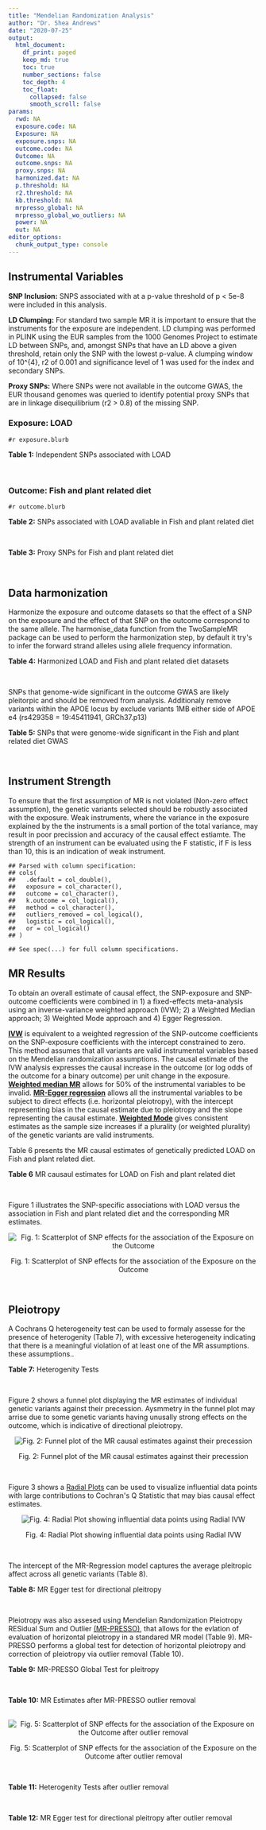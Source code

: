 ```yaml
---
title: "Mendelian Randomization Analysis"
author: "Dr. Shea Andrews"
date: "2020-07-25"
output:
  html_document:
    df_print: paged
    keep_md: true
    toc: true
    number_sections: false
    toc_depth: 4
    toc_float:
      collapsed: false
      smooth_scroll: false
params:
  rwd: NA
  exposure.code: NA
  Exposure: NA
  exposure.snps: NA
  outcome.code: NA
  Outcome: NA
  outcome.snps: NA
  proxy.snps: NA
  harmonized.dat: NA
  p.threshold: NA
  r2.threshold: NA
  kb.threshold: NA
  mrpresso_global: NA
  mrpresso_global_wo_outliers: NA
  power: NA
  out: NA
editor_options:
  chunk_output_type: console
---
```







## Instrumental Variables
**SNP Inclusion:** SNPS associated with at a p-value threshold of p < 5e-8 were included in this analysis.
<br>

**LD Clumping:** For standard two sample MR it is important to ensure that the instruments for the exposure are independent. LD clumping was performed in PLINK using the EUR samples from the 1000 Genomes Project to estimate LD between SNPs, and, amongst SNPs that have an LD above a given threshold, retain only the SNP with the lowest p-value. A clumping window of 10^{4}, r2 of 0.001 and significance level of 1 was used for the index and secondary SNPs.
<br>

**Proxy SNPs:** Where SNPs were not available in the outcome GWAS, the EUR thousand genomes was queried to identify potential proxy SNPs that are in linkage disequilibrium (r2 > 0.8) of the missing SNP.
<br>

### Exposure: LOAD
`#r exposure.blurb`
<br>

**Table 1:** Independent SNPs associated with LOAD
<div data-pagedtable="false">
  <script data-pagedtable-source type="application/json">
{"columns":[{"label":["SNP"],"name":[1],"type":["chr"],"align":["left"]},{"label":["CHROM"],"name":[2],"type":["dbl"],"align":["right"]},{"label":["POS"],"name":[3],"type":["dbl"],"align":["right"]},{"label":["REF"],"name":[4],"type":["chr"],"align":["left"]},{"label":["ALT"],"name":[5],"type":["chr"],"align":["left"]},{"label":["AF"],"name":[6],"type":["dbl"],"align":["right"]},{"label":["BETA"],"name":[7],"type":["dbl"],"align":["right"]},{"label":["SE"],"name":[8],"type":["dbl"],"align":["right"]},{"label":["Z"],"name":[9],"type":["dbl"],"align":["right"]},{"label":["P"],"name":[10],"type":["dbl"],"align":["right"]},{"label":["N"],"name":[11],"type":["dbl"],"align":["right"]},{"label":["TRAIT"],"name":[12],"type":["chr"],"align":["left"]}],"data":[{"1":"rs679515","2":"1","3":"207750568","4":"T","5":"C","6":"0.8126","7":"-0.1508","8":"0.0183","9":"-8.240440","10":"1.555000e-16","11":"63926","12":"LOAD"},{"1":"rs6733839","2":"2","3":"127892810","4":"C","5":"T","6":"0.4067","7":"0.1693","8":"0.0154","9":"10.993506","10":"4.022000e-28","11":"63926","12":"LOAD"},{"1":"rs34665982","2":"6","3":"32560306","4":"T","5":"C","6":"0.5213","7":"-0.0967","8":"0.0166","9":"-5.825300","10":"5.798000e-09","11":"63926","12":"LOAD"},{"1":"rs114812713","2":"6","3":"41034000","4":"G","5":"C","6":"0.0301","7":"0.2980","8":"0.0431","9":"6.914153","10":"4.467000e-12","11":"63926","12":"LOAD"},{"1":"rs1385742","2":"6","3":"47595155","4":"A","5":"T","6":"0.6344","7":"-0.0876","8":"0.0157","9":"-5.579620","10":"2.232000e-08","11":"63926","12":"LOAD"},{"1":"rs11767557","2":"7","3":"143109139","4":"T","5":"C","6":"0.1968","7":"-0.1028","8":"0.0182","9":"-5.648350","10":"1.561000e-08","11":"63926","12":"LOAD"},{"1":"rs73223431","2":"8","3":"27219987","4":"C","5":"T","6":"0.3669","7":"0.0936","8":"0.0153","9":"6.117647","10":"8.342000e-10","11":"63926","12":"LOAD"},{"1":"rs867230","2":"8","3":"27468503","4":"C","5":"A","6":"0.6029","7":"0.1333","8":"0.0158","9":"8.436709","10":"3.492000e-17","11":"63926","12":"LOAD"},{"1":"rs12416487","2":"10","3":"11721057","4":"A","5":"T","6":"0.6519","7":"0.0850","8":"0.0154","9":"5.519480","10":"3.417000e-08","11":"63926","12":"LOAD"},{"1":"rs3740688","2":"11","3":"47380340","4":"G","5":"T","6":"0.5524","7":"0.0935","8":"0.0144","9":"6.493056","10":"9.702000e-11","11":"63926","12":"LOAD"},{"1":"rs1582763","2":"11","3":"60021948","4":"G","5":"A","6":"0.3729","7":"-0.1232","8":"0.0149","9":"-8.268456","10":"1.186000e-16","11":"63926","12":"LOAD"},{"1":"rs3851179","2":"11","3":"85868640","4":"T","5":"C","6":"0.6410","7":"0.1198","8":"0.0148","9":"8.094590","10":"5.809000e-16","11":"63926","12":"LOAD"},{"1":"rs11218343","2":"11","3":"121435587","4":"T","5":"C","6":"0.0401","7":"-0.2053","8":"0.0369","9":"-5.563690","10":"2.633000e-08","11":"63926","12":"LOAD"},{"1":"rs12590654","2":"14","3":"92938855","4":"G","5":"A","6":"0.3353","7":"-0.0906","8":"0.0157","9":"-5.770701","10":"8.729000e-09","11":"63926","12":"LOAD"},{"1":"rs12151021","2":"19","3":"1050874","4":"A","5":"G","6":"0.6753","7":"-0.1071","8":"0.0169","9":"-6.337280","10":"2.562000e-10","11":"63926","12":"LOAD"},{"1":"rs111358663","2":"19","3":"45196958","4":"T","5":"A","6":"0.0111","7":"-0.5369","8":"0.0795","9":"-6.753459","10":"1.436000e-11","11":"63926","12":"LOAD"},{"1":"rs4803765","2":"19","3":"45358448","4":"C","5":"T","6":"0.0243","7":"0.7165","8":"0.0610","9":"11.745902","10":"7.131000e-32","11":"63926","12":"LOAD"},{"1":"rs12972156","2":"19","3":"45387459","4":"C","5":"G","6":"0.2027","7":"0.9653","8":"0.0189","9":"51.074100","10":"2.225074e-308","11":"63926","12":"LOAD"},{"1":"rs117310449","2":"19","3":"45393516","4":"C","5":"T","6":"0.0130","7":"0.9879","8":"0.0691","9":"14.296671","10":"2.275000e-46","11":"63926","12":"LOAD"},{"1":"rs73033507","2":"19","3":"45431403","4":"C","5":"T","6":"0.0239","7":"-0.3620","8":"0.0657","9":"-5.509893","10":"3.646000e-08","11":"63926","12":"LOAD"},{"1":"rs114533385","2":"19","3":"45436753","4":"C","5":"T","6":"0.0210","7":"0.8281","8":"0.0661","9":"12.527988","10":"5.434000e-36","11":"63926","12":"LOAD"},{"1":"rs139995984","2":"19","3":"45574482","4":"G","5":"C","6":"0.0155","7":"-0.5343","8":"0.0879","9":"-6.078498","10":"1.192000e-09","11":"63926","12":"LOAD"}],"options":{"columns":{"min":{},"max":[10]},"rows":{"min":[10],"max":[10]},"pages":{}}}
  </script>
</div>
<br>

### Outcome: Fish and plant related diet
`#r outcome.blurb`
<br>

**Table 2:** SNPs associated with LOAD avaliable in Fish and plant related diet
<div data-pagedtable="false">
  <script data-pagedtable-source type="application/json">
{"columns":[{"label":["SNP"],"name":[1],"type":["chr"],"align":["left"]},{"label":["CHROM"],"name":[2],"type":["dbl"],"align":["right"]},{"label":["POS"],"name":[3],"type":["dbl"],"align":["right"]},{"label":["REF"],"name":[4],"type":["chr"],"align":["left"]},{"label":["ALT"],"name":[5],"type":["chr"],"align":["left"]},{"label":["AF"],"name":[6],"type":["dbl"],"align":["right"]},{"label":["BETA"],"name":[7],"type":["dbl"],"align":["right"]},{"label":["SE"],"name":[8],"type":["dbl"],"align":["right"]},{"label":["Z"],"name":[9],"type":["dbl"],"align":["right"]},{"label":["P"],"name":[10],"type":["dbl"],"align":["right"]},{"label":["N"],"name":[11],"type":["dbl"],"align":["right"]},{"label":["TRAIT"],"name":[12],"type":["chr"],"align":["left"]}],"data":[{"1":"rs679515","2":"1","3":"207750568","4":"T","5":"C","6":"0.823599","7":"1.84264e-04","8":"0.00317318","9":"0.0580692","10":"9.5e-01","11":"335576","12":"fish_plant_diet"},{"1":"rs34665982","2":"6","3":"32560306","4":"T","5":"C","6":"0.561715","7":"-1.22309e-02","8":"0.00244366","9":"-5.0051600","10":"5.6e-07","11":"335576","12":"fish_plant_diet"},{"1":"rs114812713","2":"6","3":"41034000","4":"G","5":"C","6":"0.024785","7":"5.95960e-03","8":"0.00780925","9":"0.7631460","10":"4.5e-01","11":"335576","12":"fish_plant_diet"},{"1":"rs1385742","2":"6","3":"47595155","4":"A","5":"T","6":"0.650201","7":"9.67418e-04","8":"0.00258514","9":"0.3742230","10":"7.1e-01","11":"335576","12":"fish_plant_diet"},{"1":"rs11767557","2":"7","3":"143109139","4":"T","5":"C","6":"0.213996","7":"1.68703e-04","8":"0.00294651","9":"0.0572552","10":"9.5e-01","11":"335576","12":"fish_plant_diet"},{"1":"rs73223431","2":"8","3":"27219987","4":"C","5":"T","6":"0.365841","7":"-1.86034e-04","8":"0.00252181","9":"-0.0737700","10":"9.4e-01","11":"335576","12":"fish_plant_diet"},{"1":"rs867230","2":"8","3":"27468503","4":"C","5":"A","6":"0.588267","7":"-2.15158e-03","8":"0.00250497","9":"-0.8589240","10":"3.9e-01","11":"335576","12":"fish_plant_diet"},{"1":"rs12416487","2":"10","3":"11721057","4":"A","5":"T","6":"0.656930","7":"9.56527e-04","8":"0.00255336","9":"0.3746150","10":"7.1e-01","11":"335576","12":"fish_plant_diet"},{"1":"rs3740688","2":"11","3":"47380340","4":"G","5":"T","6":"0.545598","7":"-2.89867e-03","8":"0.00243480","9":"-1.1905200","10":"2.3e-01","11":"335576","12":"fish_plant_diet"},{"1":"rs1582763","2":"11","3":"60021948","4":"G","5":"A","6":"0.379894","7":"-9.12034e-05","8":"0.00249754","9":"-0.0365173","10":"9.7e-01","11":"335576","12":"fish_plant_diet"},{"1":"rs3851179","2":"11","3":"85868640","4":"T","5":"C","6":"0.627981","7":"-5.42947e-03","8":"0.00249884","9":"-2.1728000","10":"3.0e-02","11":"335576","12":"fish_plant_diet"},{"1":"rs11218343","2":"11","3":"121435587","4":"T","5":"C","6":"0.037072","7":"7.13061e-04","8":"0.00640304","9":"0.1113630","10":"9.1e-01","11":"335576","12":"fish_plant_diet"},{"1":"rs12590654","2":"14","3":"92938855","4":"G","5":"A","6":"0.338439","7":"3.07243e-04","8":"0.00258950","9":"0.1186500","10":"9.1e-01","11":"335576","12":"fish_plant_diet"},{"1":"rs12151021","2":"19","3":"1050874","4":"A","5":"G","6":"0.676046","7":"6.14786e-03","8":"0.00260795","9":"2.3573500","10":"1.8e-02","11":"335576","12":"fish_plant_diet"},{"1":"rs111358663","2":"19","3":"45196958","4":"T","5":"A","6":"0.014778","7":"-2.45078e-02","8":"0.01003960","9":"-2.4411100","10":"1.5e-02","11":"335576","12":"fish_plant_diet"},{"1":"rs4803765","2":"19","3":"45358448","4":"C","5":"T","6":"0.006627","7":"1.34498e-02","8":"0.01500360","9":"0.8964380","10":"3.7e-01","11":"335576","12":"fish_plant_diet"},{"1":"rs12972156","2":"19","3":"45387459","4":"C","5":"G","6":"0.146627","7":"1.70936e-02","8":"0.00344528","9":"4.9614500","10":"7.0e-07","11":"335576","12":"fish_plant_diet"},{"1":"rs117310449","2":"19","3":"45393516","4":"C","5":"T","6":"0.011691","7":"3.51838e-02","8":"0.01125790","9":"3.1252500","10":"1.8e-03","11":"335576","12":"fish_plant_diet"},{"1":"rs114533385","2":"19","3":"45436753","4":"C","5":"T","6":"0.009880","7":"2.08955e-02","8":"0.01225330","9":"1.7053000","10":"8.8e-02","11":"335576","12":"fish_plant_diet"},{"1":"rs139995984","2":"19","3":"45574482","4":"G","5":"C","6":"0.007776","7":"5.71083e-03","8":"0.01394190","9":"0.4096160","10":"6.8e-01","11":"335576","12":"fish_plant_diet"},{"1":"rs6733839","2":"NA","3":"NA","4":"NA","5":"NA","6":"NA","7":"NA","8":"NA","9":"NA","10":"NA","11":"NA","12":"NA"},{"1":"rs73033507","2":"NA","3":"NA","4":"NA","5":"NA","6":"NA","7":"NA","8":"NA","9":"NA","10":"NA","11":"NA","12":"NA"}],"options":{"columns":{"min":{},"max":[10]},"rows":{"min":[10],"max":[10]},"pages":{}}}
  </script>
</div>
<br>

**Table 3:** Proxy SNPs for Fish and plant related diet
<div data-pagedtable="false">
  <script data-pagedtable-source type="application/json">
{"columns":[{"label":["target_snp"],"name":[1],"type":["chr"],"align":["left"]},{"label":["proxy_snp"],"name":[2],"type":["chr"],"align":["left"]},{"label":["ld.r2"],"name":[3],"type":["dbl"],"align":["right"]},{"label":["Dprime"],"name":[4],"type":["dbl"],"align":["right"]},{"label":["PHASE"],"name":[5],"type":["chr"],"align":["left"]},{"label":["X12"],"name":[6],"type":["lgl"],"align":["right"]},{"label":["CHROM"],"name":[7],"type":["dbl"],"align":["right"]},{"label":["POS"],"name":[8],"type":["dbl"],"align":["right"]},{"label":["REF.proxy"],"name":[9],"type":["chr"],"align":["left"]},{"label":["ALT.proxy"],"name":[10],"type":["chr"],"align":["left"]},{"label":["AF"],"name":[11],"type":["dbl"],"align":["right"]},{"label":["BETA"],"name":[12],"type":["dbl"],"align":["right"]},{"label":["SE"],"name":[13],"type":["dbl"],"align":["right"]},{"label":["Z"],"name":[14],"type":["dbl"],"align":["right"]},{"label":["P"],"name":[15],"type":["dbl"],"align":["right"]},{"label":["N"],"name":[16],"type":["dbl"],"align":["right"]},{"label":["TRAIT"],"name":[17],"type":["chr"],"align":["left"]},{"label":["ref"],"name":[18],"type":["lgl"],"align":["right"]},{"label":["ref.proxy"],"name":[19],"type":["chr"],"align":["left"]},{"label":["alt"],"name":[20],"type":["chr"],"align":["left"]},{"label":["alt.proxy"],"name":[21],"type":["chr"],"align":["left"]},{"label":["ALT"],"name":[22],"type":["lgl"],"align":["right"]},{"label":["REF"],"name":[23],"type":["chr"],"align":["left"]},{"label":["proxy.outcome"],"name":[24],"type":["lgl"],"align":["right"]}],"data":[{"1":"rs6733839","2":"rs4663105","3":"0.896576","4":"0.995501","5":"TC/CA","6":"NA","7":"2","8":"127891427","9":"A","10":"C","11":"0.415808","12":"0.00307129","13":"0.00249093","14":"1.23299","15":"0.22","16":"335576","17":"fish_plant_diet","18":"TRUE","19":"C","20":"C","21":"A","22":"TRUE","23":"C","24":"TRUE"},{"1":"rs73033507","2":"NA","3":"NA","4":"NA","5":"NA","6":"NA","7":"NA","8":"NA","9":"NA","10":"NA","11":"NA","12":"NA","13":"NA","14":"NA","15":"NA","16":"NA","17":"NA","18":"NA","19":"NA","20":"NA","21":"NA","22":"NA","23":"NA","24":"NA"}],"options":{"columns":{"min":{},"max":[10]},"rows":{"min":[10],"max":[10]},"pages":{}}}
  </script>
</div>
<br>

## Data harmonization
Harmonize the exposure and outcome datasets so that the effect of a SNP on the exposure and the effect of that SNP on the outcome correspond to the same allele. The harmonise_data function from the TwoSampleMR package can be used to perform the harmonization step, by default it try's to infer the forward strand alleles using allele frequency information.
<br>

**Table 4:** Harmonized LOAD and Fish and plant related diet datasets
<div data-pagedtable="false">
  <script data-pagedtable-source type="application/json">
{"columns":[{"label":["SNP"],"name":[1],"type":["chr"],"align":["left"]},{"label":["effect_allele.exposure"],"name":[2],"type":["chr"],"align":["left"]},{"label":["other_allele.exposure"],"name":[3],"type":["chr"],"align":["left"]},{"label":["effect_allele.outcome"],"name":[4],"type":["chr"],"align":["left"]},{"label":["other_allele.outcome"],"name":[5],"type":["chr"],"align":["left"]},{"label":["beta.exposure"],"name":[6],"type":["dbl"],"align":["right"]},{"label":["beta.outcome"],"name":[7],"type":["dbl"],"align":["right"]},{"label":["eaf.exposure"],"name":[8],"type":["dbl"],"align":["right"]},{"label":["eaf.outcome"],"name":[9],"type":["dbl"],"align":["right"]},{"label":["remove"],"name":[10],"type":["lgl"],"align":["right"]},{"label":["palindromic"],"name":[11],"type":["lgl"],"align":["right"]},{"label":["ambiguous"],"name":[12],"type":["lgl"],"align":["right"]},{"label":["id.outcome"],"name":[13],"type":["chr"],"align":["left"]},{"label":["chr.outcome"],"name":[14],"type":["dbl"],"align":["right"]},{"label":["pos.outcome"],"name":[15],"type":["dbl"],"align":["right"]},{"label":["se.outcome"],"name":[16],"type":["dbl"],"align":["right"]},{"label":["z.outcome"],"name":[17],"type":["dbl"],"align":["right"]},{"label":["pval.outcome"],"name":[18],"type":["dbl"],"align":["right"]},{"label":["samplesize.outcome"],"name":[19],"type":["dbl"],"align":["right"]},{"label":["outcome"],"name":[20],"type":["chr"],"align":["left"]},{"label":["mr_keep.outcome"],"name":[21],"type":["lgl"],"align":["right"]},{"label":["pval_origin.outcome"],"name":[22],"type":["chr"],"align":["left"]},{"label":["chr.exposure"],"name":[23],"type":["dbl"],"align":["right"]},{"label":["pos.exposure"],"name":[24],"type":["dbl"],"align":["right"]},{"label":["se.exposure"],"name":[25],"type":["dbl"],"align":["right"]},{"label":["z.exposure"],"name":[26],"type":["dbl"],"align":["right"]},{"label":["pval.exposure"],"name":[27],"type":["dbl"],"align":["right"]},{"label":["samplesize.exposure"],"name":[28],"type":["dbl"],"align":["right"]},{"label":["exposure"],"name":[29],"type":["chr"],"align":["left"]},{"label":["mr_keep.exposure"],"name":[30],"type":["lgl"],"align":["right"]},{"label":["pval_origin.exposure"],"name":[31],"type":["chr"],"align":["left"]},{"label":["id.exposure"],"name":[32],"type":["chr"],"align":["left"]},{"label":["action"],"name":[33],"type":["dbl"],"align":["right"]},{"label":["mr_keep"],"name":[34],"type":["lgl"],"align":["right"]},{"label":["pt"],"name":[35],"type":["dbl"],"align":["right"]},{"label":["pleitropy_keep"],"name":[36],"type":["lgl"],"align":["right"]},{"label":["mrpresso_RSSobs"],"name":[37],"type":["dbl"],"align":["right"]},{"label":["mrpresso_pval"],"name":[38],"type":["chr"],"align":["left"]},{"label":["mrpresso_keep"],"name":[39],"type":["lgl"],"align":["right"]}],"data":[{"1":"rs111358663","2":"A","3":"T","4":"A","5":"T","6":"-0.5369","7":"-2.45078e-02","8":"0.0111","9":"0.014778","10":"FALSE","11":"TRUE","12":"FALSE","13":"p108sD","14":"19","15":"45196958","16":"0.01003960","17":"-2.4411100","18":"1.5e-02","19":"335576","20":"Niarchou2020fish","21":"TRUE","22":"reported","23":"19","24":"45196958","25":"0.0795","26":"-6.753459","27":"1.436e-11","28":"63926","29":"Kunkle2019load","30":"TRUE","31":"reported","32":"k2ts8O","33":"2","34":"TRUE","35":"5e-08","36":"FALSE","37":"NA","38":"NA","39":"NA"},{"1":"rs11218343","2":"C","3":"T","4":"C","5":"T","6":"-0.2053","7":"7.13061e-04","8":"0.0401","9":"0.037072","10":"FALSE","11":"FALSE","12":"FALSE","13":"p108sD","14":"11","15":"121435587","16":"0.00640304","17":"0.1113630","18":"9.1e-01","19":"335576","20":"Niarchou2020fish","21":"TRUE","22":"reported","23":"11","24":"121435587","25":"0.0369","26":"-5.563690","27":"2.633e-08","28":"63926","29":"Kunkle2019load","30":"TRUE","31":"reported","32":"k2ts8O","33":"2","34":"TRUE","35":"5e-08","36":"TRUE","37":"6.062839e-07","38":"1","39":"TRUE"},{"1":"rs114533385","2":"T","3":"C","4":"T","5":"C","6":"0.8281","7":"2.08955e-02","8":"0.0210","9":"0.009880","10":"FALSE","11":"FALSE","12":"FALSE","13":"p108sD","14":"19","15":"45436753","16":"0.01225330","17":"1.7053000","18":"8.8e-02","19":"335576","20":"Niarchou2020fish","21":"TRUE","22":"reported","23":"19","24":"45436753","25":"0.0661","26":"12.527988","27":"5.434e-36","28":"63926","29":"Kunkle2019load","30":"TRUE","31":"reported","32":"k2ts8O","33":"2","34":"TRUE","35":"5e-08","36":"FALSE","37":"NA","38":"NA","39":"NA"},{"1":"rs114812713","2":"C","3":"G","4":"C","5":"G","6":"0.2980","7":"5.95960e-03","8":"0.0301","9":"0.024785","10":"FALSE","11":"TRUE","12":"FALSE","13":"p108sD","14":"6","15":"41034000","16":"0.00780925","17":"0.7631460","18":"4.5e-01","19":"335576","20":"Niarchou2020fish","21":"TRUE","22":"reported","23":"6","24":"41034000","25":"0.0431","26":"6.914153","27":"4.467e-12","28":"63926","29":"Kunkle2019load","30":"TRUE","31":"reported","32":"k2ts8O","33":"2","34":"TRUE","35":"5e-08","36":"TRUE","37":"3.885875e-05","38":"1","39":"TRUE"},{"1":"rs117310449","2":"T","3":"C","4":"T","5":"C","6":"0.9879","7":"3.51838e-02","8":"0.0130","9":"0.011691","10":"FALSE","11":"FALSE","12":"FALSE","13":"p108sD","14":"19","15":"45393516","16":"0.01125790","17":"3.1252500","18":"1.8e-03","19":"335576","20":"Niarchou2020fish","21":"TRUE","22":"reported","23":"19","24":"45393516","25":"0.0691","26":"14.296671","27":"2.275e-46","28":"63926","29":"Kunkle2019load","30":"TRUE","31":"reported","32":"k2ts8O","33":"2","34":"TRUE","35":"5e-08","36":"FALSE","37":"NA","38":"NA","39":"NA"},{"1":"rs11767557","2":"C","3":"T","4":"C","5":"T","6":"-0.1028","7":"1.68703e-04","8":"0.1968","9":"0.213996","10":"FALSE","11":"FALSE","12":"FALSE","13":"p108sD","14":"7","15":"143109139","16":"0.00294651","17":"0.0572552","18":"9.5e-01","19":"335576","20":"Niarchou2020fish","21":"TRUE","22":"reported","23":"7","24":"143109139","25":"0.0182","26":"-5.648350","27":"1.561e-08","28":"63926","29":"Kunkle2019load","30":"TRUE","31":"reported","32":"k2ts8O","33":"2","34":"TRUE","35":"5e-08","36":"TRUE","37":"3.828917e-08","38":"1","39":"TRUE"},{"1":"rs12151021","2":"G","3":"A","4":"G","5":"A","6":"-0.1071","7":"6.14786e-03","8":"0.6753","9":"0.676046","10":"FALSE","11":"FALSE","12":"FALSE","13":"p108sD","14":"19","15":"1050874","16":"0.00260795","17":"2.3573500","18":"1.8e-02","19":"335576","20":"Niarchou2020fish","21":"TRUE","22":"reported","23":"19","24":"1050874","25":"0.0169","26":"-6.337280","27":"2.562e-10","28":"63926","29":"Kunkle2019load","30":"TRUE","31":"reported","32":"k2ts8O","33":"2","34":"TRUE","35":"5e-08","36":"TRUE","37":"4.311751e-05","38":"0.1995","39":"TRUE"},{"1":"rs12416487","2":"T","3":"A","4":"T","5":"A","6":"0.0850","7":"9.56527e-04","8":"0.6519","9":"0.656930","10":"FALSE","11":"TRUE","12":"FALSE","13":"p108sD","14":"10","15":"11721057","16":"0.00255336","17":"0.3746150","18":"7.1e-01","19":"335576","20":"Niarchou2020fish","21":"TRUE","22":"reported","23":"10","24":"11721057","25":"0.0154","26":"5.519480","27":"3.417e-08","28":"63926","29":"Kunkle2019load","30":"TRUE","31":"reported","32":"k2ts8O","33":"2","34":"TRUE","35":"5e-08","36":"TRUE","37":"9.614082e-07","38":"1","39":"TRUE"},{"1":"rs12590654","2":"A","3":"G","4":"A","5":"G","6":"-0.0906","7":"3.07243e-04","8":"0.3353","9":"0.338439","10":"FALSE","11":"FALSE","12":"FALSE","13":"p108sD","14":"14","15":"92938855","16":"0.00258950","17":"0.1186500","18":"9.1e-01","19":"335576","20":"Niarchou2020fish","21":"TRUE","22":"reported","23":"14","24":"92938855","25":"0.0157","26":"-5.770701","27":"8.729e-09","28":"63926","29":"Kunkle2019load","30":"TRUE","31":"reported","32":"k2ts8O","33":"2","34":"TRUE","35":"5e-08","36":"TRUE","37":"1.145033e-07","38":"1","39":"TRUE"},{"1":"rs12972156","2":"G","3":"C","4":"G","5":"C","6":"0.9653","7":"1.70936e-02","8":"0.2027","9":"0.146627","10":"FALSE","11":"TRUE","12":"FALSE","13":"p108sD","14":"19","15":"45387459","16":"0.00344528","17":"4.9614500","18":"7.0e-07","19":"335576","20":"Niarchou2020fish","21":"TRUE","22":"reported","23":"19","24":"45387459","25":"0.0189","26":"51.074100","27":"1.000e-200","28":"63926","29":"Kunkle2019load","30":"TRUE","31":"reported","32":"k2ts8O","33":"2","34":"TRUE","35":"5e-08","36":"FALSE","37":"NA","38":"NA","39":"NA"},{"1":"rs1385742","2":"T","3":"A","4":"T","5":"A","6":"-0.0876","7":"9.67418e-04","8":"0.6344","9":"0.650201","10":"FALSE","11":"TRUE","12":"FALSE","13":"p108sD","14":"6","15":"47595155","16":"0.00258514","17":"0.3742230","18":"7.1e-01","19":"335576","20":"Niarchou2020fish","21":"TRUE","22":"reported","23":"6","24":"47595155","25":"0.0157","26":"-5.579620","27":"2.232e-08","28":"63926","29":"Kunkle2019load","30":"TRUE","31":"reported","32":"k2ts8O","33":"2","34":"TRUE","35":"5e-08","36":"TRUE","37":"1.051758e-06","38":"1","39":"TRUE"},{"1":"rs139995984","2":"C","3":"G","4":"C","5":"G","6":"-0.5343","7":"5.71083e-03","8":"0.0155","9":"0.007776","10":"FALSE","11":"TRUE","12":"FALSE","13":"p108sD","14":"19","15":"45574482","16":"0.01394190","17":"0.4096160","18":"6.8e-01","19":"335576","20":"Niarchou2020fish","21":"TRUE","22":"reported","23":"19","24":"45574482","25":"0.0879","26":"-6.078498","27":"1.192e-09","28":"63926","29":"Kunkle2019load","30":"TRUE","31":"reported","32":"k2ts8O","33":"2","34":"TRUE","35":"5e-08","36":"FALSE","37":"NA","38":"NA","39":"NA"},{"1":"rs1582763","2":"A","3":"G","4":"A","5":"G","6":"-0.1232","7":"-9.12034e-05","8":"0.3729","9":"0.379894","10":"FALSE","11":"FALSE","12":"FALSE","13":"p108sD","14":"11","15":"60021948","16":"0.00249754","17":"-0.0365173","18":"9.7e-01","19":"335576","20":"Niarchou2020fish","21":"TRUE","22":"reported","23":"11","24":"60021948","25":"0.0149","26":"-8.268456","27":"1.186e-16","28":"63926","29":"Kunkle2019load","30":"TRUE","31":"reported","32":"k2ts8O","33":"2","34":"TRUE","35":"5e-08","36":"TRUE","37":"5.749621e-09","38":"1","39":"TRUE"},{"1":"rs34665982","2":"C","3":"T","4":"C","5":"T","6":"-0.0967","7":"-1.22309e-02","8":"0.5213","9":"0.561715","10":"FALSE","11":"FALSE","12":"FALSE","13":"p108sD","14":"6","15":"32560306","16":"0.00244366","17":"-5.0051600","18":"5.6e-07","19":"335576","20":"Niarchou2020fish","21":"TRUE","22":"reported","23":"6","24":"32560306","25":"0.0166","26":"-5.825300","27":"5.798e-09","28":"63926","29":"Kunkle2019load","30":"TRUE","31":"reported","32":"k2ts8O","33":"2","34":"TRUE","35":"5e-08","36":"TRUE","37":"1.675639e-04","38":"<0.0015","39":"FALSE"},{"1":"rs3740688","2":"T","3":"G","4":"T","5":"G","6":"0.0935","7":"-2.89867e-03","8":"0.5524","9":"0.545598","10":"FALSE","11":"FALSE","12":"FALSE","13":"p108sD","14":"11","15":"47380340","16":"0.00243480","17":"-1.1905200","18":"2.3e-01","19":"335576","20":"Niarchou2020fish","21":"TRUE","22":"reported","23":"11","24":"47380340","25":"0.0144","26":"6.493056","27":"9.702e-11","28":"63926","29":"Kunkle2019load","30":"TRUE","31":"reported","32":"k2ts8O","33":"2","34":"TRUE","35":"5e-08","36":"TRUE","37":"9.481164e-06","38":"1","39":"TRUE"},{"1":"rs3851179","2":"C","3":"T","4":"C","5":"T","6":"0.1198","7":"-5.42947e-03","8":"0.6410","9":"0.627981","10":"FALSE","11":"FALSE","12":"FALSE","13":"p108sD","14":"11","15":"85868640","16":"0.00249884","17":"-2.1728000","18":"3.0e-02","19":"335576","20":"Niarchou2020fish","21":"TRUE","22":"reported","23":"11","24":"85868640","25":"0.0148","26":"8.094590","27":"5.809e-16","28":"63926","29":"Kunkle2019load","30":"TRUE","31":"reported","32":"k2ts8O","33":"2","34":"TRUE","35":"5e-08","36":"TRUE","37":"3.532605e-05","38":"0.285","39":"TRUE"},{"1":"rs4803765","2":"T","3":"C","4":"T","5":"C","6":"0.7165","7":"1.34498e-02","8":"0.0243","9":"0.006627","10":"FALSE","11":"FALSE","12":"FALSE","13":"p108sD","14":"19","15":"45358448","16":"0.01500360","17":"0.8964380","18":"3.7e-01","19":"335576","20":"Niarchou2020fish","21":"TRUE","22":"reported","23":"19","24":"45358448","25":"0.0610","26":"11.745902","27":"7.131e-32","28":"63926","29":"Kunkle2019load","30":"TRUE","31":"reported","32":"k2ts8O","33":"2","34":"TRUE","35":"5e-08","36":"FALSE","37":"NA","38":"NA","39":"NA"},{"1":"rs6733839","2":"T","3":"C","4":"T","5":"C","6":"0.1693","7":"3.07129e-03","8":"0.4067","9":"0.415808","10":"FALSE","11":"FALSE","12":"FALSE","13":"p108sD","14":"2","15":"127891427","16":"0.00249093","17":"1.2329900","18":"2.2e-01","19":"335576","20":"Niarchou2020fish","21":"TRUE","22":"reported","23":"2","24":"127892810","25":"0.0154","26":"10.993506","27":"4.022e-28","28":"63926","29":"Kunkle2019load","30":"TRUE","31":"reported","32":"k2ts8O","33":"2","34":"TRUE","35":"5e-08","36":"TRUE","37":"1.331460e-05","38":"1","39":"TRUE"},{"1":"rs679515","2":"C","3":"T","4":"C","5":"T","6":"-0.1508","7":"1.84264e-04","8":"0.8126","9":"0.823599","10":"FALSE","11":"FALSE","12":"FALSE","13":"p108sD","14":"1","15":"207750568","16":"0.00317318","17":"0.0580692","18":"9.5e-01","19":"335576","20":"Niarchou2020fish","21":"TRUE","22":"reported","23":"1","24":"207750568","25":"0.0183","26":"-8.240440","27":"1.555e-16","28":"63926","29":"Kunkle2019load","30":"TRUE","31":"reported","32":"k2ts8O","33":"2","34":"TRUE","35":"5e-08","36":"TRUE","37":"5.288222e-08","38":"1","39":"TRUE"},{"1":"rs73223431","2":"T","3":"C","4":"T","5":"C","6":"0.0936","7":"-1.86034e-04","8":"0.3669","9":"0.365841","10":"FALSE","11":"FALSE","12":"FALSE","13":"p108sD","14":"8","15":"27219987","16":"0.00252181","17":"-0.0737700","18":"9.4e-01","19":"335576","20":"Niarchou2020fish","21":"TRUE","22":"reported","23":"8","24":"27219987","25":"0.0153","26":"6.117647","27":"8.342e-10","28":"63926","29":"Kunkle2019load","30":"TRUE","31":"reported","32":"k2ts8O","33":"2","34":"TRUE","35":"5e-08","36":"TRUE","37":"4.552807e-08","38":"1","39":"TRUE"},{"1":"rs867230","2":"A","3":"C","4":"A","5":"C","6":"0.1333","7":"-2.15158e-03","8":"0.6029","9":"0.588267","10":"FALSE","11":"FALSE","12":"FALSE","13":"p108sD","14":"8","15":"27468503","16":"0.00250497","17":"-0.8589240","18":"3.9e-01","19":"335576","20":"Niarchou2020fish","21":"TRUE","22":"reported","23":"8","24":"27468503","25":"0.0158","26":"8.436709","27":"3.492e-17","28":"63926","29":"Kunkle2019load","30":"TRUE","31":"reported","32":"k2ts8O","33":"2","34":"TRUE","35":"5e-08","36":"TRUE","37":"5.870216e-06","38":"1","39":"TRUE"}],"options":{"columns":{"min":{},"max":[10]},"rows":{"min":[10],"max":[10]},"pages":{}}}
  </script>
</div>
<br>

SNPs that genome-wide significant in the outcome GWAS are likely pleitorpic and should be removed from analysis. Additionaly remove variants within the APOE locus by exclude variants 1MB either side of APOE e4 (rs429358 = 19:45411941, GRCh37.p13)
<br>


**Table 5:** SNPs that were genome-wide significant in the Fish and plant related diet GWAS
<div data-pagedtable="false">
  <script data-pagedtable-source type="application/json">
{"columns":[{"label":["SNP"],"name":[1],"type":["chr"],"align":["left"]},{"label":["chr.outcome"],"name":[2],"type":["dbl"],"align":["right"]},{"label":["pos.outcome"],"name":[3],"type":["dbl"],"align":["right"]},{"label":["pval.exposure"],"name":[4],"type":["dbl"],"align":["right"]},{"label":["pval.outcome"],"name":[5],"type":["dbl"],"align":["right"]}],"data":[{"1":"rs111358663","2":"19","3":"45196958","4":"1.436e-11","5":"1.5e-02"},{"1":"rs114533385","2":"19","3":"45436753","4":"5.434e-36","5":"8.8e-02"},{"1":"rs117310449","2":"19","3":"45393516","4":"2.275e-46","5":"1.8e-03"},{"1":"rs12972156","2":"19","3":"45387459","4":"1.000e-200","5":"7.0e-07"},{"1":"rs139995984","2":"19","3":"45574482","4":"1.192e-09","5":"6.8e-01"},{"1":"rs4803765","2":"19","3":"45358448","4":"7.131e-32","5":"3.7e-01"}],"options":{"columns":{"min":{},"max":[10]},"rows":{"min":[10],"max":[10]},"pages":{}}}
  </script>
</div>
<br>


## Instrument Strength
To ensure that the first assumption of MR is not violated (Non-zero effect assumption), the genetic variants selected should be robustly associated with the exposure. Weak instruments, where the variance in the exposure explained by the the instruments is a small portion of the total variance, may result in poor precission and accuracy of the causal effect estiamte. The strength of an instrument can be evaluated using the F statistic, if F is less than 10, this is an indication of weak instrument.


```
## Parsed with column specification:
## cols(
##   .default = col_double(),
##   exposure = col_character(),
##   outcome = col_character(),
##   k.outcome = col_logical(),
##   method = col_character(),
##   outliers_removed = col_logical(),
##   logistic = col_logical(),
##   or = col_logical()
## )
```

```
## See spec(...) for full column specifications.
```

<div data-pagedtable="false">
  <script data-pagedtable-source type="application/json">
{"columns":[{"label":["outliers_removed"],"name":[1],"type":["lgl"],"align":["right"]},{"label":["pve.exposure"],"name":[2],"type":["dbl"],"align":["right"]},{"label":["F"],"name":[3],"type":["dbl"],"align":["right"]},{"label":["Alpha"],"name":[4],"type":["dbl"],"align":["right"]},{"label":["NCP"],"name":[5],"type":["dbl"],"align":["right"]},{"label":["Power"],"name":[6],"type":["dbl"],"align":["right"]}],"data":[{"1":"FALSE","2":"0.01384395","3":"50.67450","4":"0.05","5":"0.008902108","6":"0.05102037"},{"1":"TRUE","2":"0.01320614","3":"51.76017","4":"0.05","5":"1.411812469","6":"0.22094777"}],"options":{"columns":{"min":{},"max":[10]},"rows":{"min":[10],"max":[10]},"pages":{}}}
  </script>
</div>

##  MR Results
To obtain an overall estimate of causal effect, the SNP-exposure and SNP-outcome coefficients were combined in 1) a fixed-effects meta-analysis using an inverse-variance weighted approach (IVW); 2) a Weighted Median approach; 3) Weighted Mode approach and 4) Egger Regression.


[**IVW**](https://doi.org/10.1002/gepi.21758) is equivalent to a weighted regression of the SNP-outcome coefficients on the SNP-exposure coefficients with the intercept constrained to zero. This method assumes that all variants are valid instrumental variables based on the Mendelian randomization assumptions. The causal estimate of the IVW analysis expresses the causal increase in the outcome (or log odds of the outcome for a binary outcome) per unit change in the exposure. [**Weighted median MR**](https://doi.org/10.1002/gepi.21965) allows for 50% of the instrumental variables to be invalid. [**MR-Egger regression**](https://doi.org/10.1093/ije/dyw220) allows all the instrumental variables to be subject to direct effects (i.e. horizontal pleiotropy), with the intercept representing bias in the causal estimate due to pleiotropy and the slope representing the causal estimate. [**Weighted Mode**](https://doi.org/10.1093/ije/dyx102) gives consistent estimates as the sample size increases if a plurality (or weighted plurality) of the genetic variants are valid instruments.
<br>



Table 6 presents the MR causal estimates of genetically predicted LOAD on Fish and plant related diet.
<br>

**Table 6** MR causaul estimates for LOAD on Fish and plant related diet
<div data-pagedtable="false">
  <script data-pagedtable-source type="application/json">
{"columns":[{"label":["id.exposure"],"name":[1],"type":["chr"],"align":["left"]},{"label":["id.outcome"],"name":[2],"type":["chr"],"align":["left"]},{"label":["outcome"],"name":[3],"type":["fctr"],"align":["left"]},{"label":["exposure"],"name":[4],"type":["fctr"],"align":["left"]},{"label":["method"],"name":[5],"type":["fctr"],"align":["left"]},{"label":["nsnp"],"name":[6],"type":["int"],"align":["right"]},{"label":["b"],"name":[7],"type":["dbl"],"align":["right"]},{"label":["se"],"name":[8],"type":["dbl"],"align":["right"]},{"label":["pval"],"name":[9],"type":["dbl"],"align":["right"]}],"data":[{"1":"k2ts8O","2":"p108sD","3":"Niarchou2020fish","4":"Kunkle2019load","5":"Inverse variance weighted (fixed effects)","6":"15","7":"0.0001788258","8":"0.006005369","9":"0.9762444"},{"1":"k2ts8O","2":"p108sD","3":"Niarchou2020fish","4":"Kunkle2019load","5":"Weighted median","6":"15","7":"-0.0016326764","8":"0.008612407","9":"0.8496441"},{"1":"k2ts8O","2":"p108sD","3":"Niarchou2020fish","4":"Kunkle2019load","5":"Weighted mode","6":"15","7":"-0.0007805269","8":"0.013590962","9":"0.9550144"},{"1":"k2ts8O","2":"p108sD","3":"Niarchou2020fish","4":"Kunkle2019load","5":"MR Egger","6":"15","7":"0.0069596583","8":"0.039258175","9":"0.8620214"}],"options":{"columns":{"min":{},"max":[10]},"rows":{"min":[10],"max":[10]},"pages":{}}}
  </script>
</div>
<br>

Figure 1 illustrates the SNP-specific associations with LOAD versus the association in Fish and plant related diet and the corresponding MR estimates.
<br>

<div class="figure" style="text-align: center">
<img src="/sc/arion/projects/LOAD/shea/Projects/MR_ADPhenome/results/MR_ADbidir/Kunkle2019load/Niarchou2020fish/Kunkle2019load_5e-8_Niarchou2020fish_MR_Analaysis_files/figure-html/scatter_plot-1.png" alt="Fig. 1: Scatterplot of SNP effects for the association of the Exposure on the Outcome"  />
<p class="caption">Fig. 1: Scatterplot of SNP effects for the association of the Exposure on the Outcome</p>
</div>
<br>


## Pleiotropy
A Cochrans Q heterogeneity test can be used to formaly assesse for the presence of heterogenity (Table 7), with excessive heterogeneity indicating that there is a meaningful violation of at least one of the MR assumptions.
these assumptions..
<br>

**Table 7:** Heterogenity Tests
<div data-pagedtable="false">
  <script data-pagedtable-source type="application/json">
{"columns":[{"label":["id.exposure"],"name":[1],"type":["chr"],"align":["left"]},{"label":["id.outcome"],"name":[2],"type":["chr"],"align":["left"]},{"label":["outcome"],"name":[3],"type":["fctr"],"align":["left"]},{"label":["exposure"],"name":[4],"type":["fctr"],"align":["left"]},{"label":["method"],"name":[5],"type":["fctr"],"align":["left"]},{"label":["Q"],"name":[6],"type":["dbl"],"align":["right"]},{"label":["Q_df"],"name":[7],"type":["dbl"],"align":["right"]},{"label":["Q_pval"],"name":[8],"type":["dbl"],"align":["right"]}],"data":[{"1":"k2ts8O","2":"p108sD","3":"Niarchou2020fish","4":"Kunkle2019load","5":"MR Egger","6":"39.80847","7":"13","8":"0.0001483959"},{"1":"k2ts8O","2":"p108sD","3":"Niarchou2020fish","4":"Kunkle2019load","5":"Inverse variance weighted","6":"39.90688","7":"14","8":"0.0002637933"}],"options":{"columns":{"min":{},"max":[10]},"rows":{"min":[10],"max":[10]},"pages":{}}}
  </script>
</div>
<br>

Figure 2 shows a funnel plot displaying the MR estimates of individual genetic variants against their precession. Aysmmetry in the funnel plot may arrise due to some genetic variants having unusally strong effects on the outcome, which is indicative of directional pleiotropy.
<br>

<div class="figure" style="text-align: center">
<img src="/sc/arion/projects/LOAD/shea/Projects/MR_ADPhenome/results/MR_ADbidir/Kunkle2019load/Niarchou2020fish/Kunkle2019load_5e-8_Niarchou2020fish_MR_Analaysis_files/figure-html/funnel_plot-1.png" alt="Fig. 2: Funnel plot of the MR causal estimates against their precession"  />
<p class="caption">Fig. 2: Funnel plot of the MR causal estimates against their precession</p>
</div>
<br>

Figure 3 shows a [Radial Plots](https://github.com/WSpiller/RadialMR) can be used to visualize influential data points with large contributions to Cochran's Q Statistic that may bias causal effect estimates.



<div class="figure" style="text-align: center">
<img src="/sc/arion/projects/LOAD/shea/Projects/MR_ADPhenome/results/MR_ADbidir/Kunkle2019load/Niarchou2020fish/Kunkle2019load_5e-8_Niarchou2020fish_MR_Analaysis_files/figure-html/Radial_Plot-1.png" alt="Fig. 4: Radial Plot showing influential data points using Radial IVW"  />
<p class="caption">Fig. 4: Radial Plot showing influential data points using Radial IVW</p>
</div>
<br>

The intercept of the MR-Regression model captures the average pleitropic affect across all genetic variants (Table 8).
<br>

**Table 8:** MR Egger test for directional pleitropy
<div data-pagedtable="false">
  <script data-pagedtable-source type="application/json">
{"columns":[{"label":["id.exposure"],"name":[1],"type":["chr"],"align":["left"]},{"label":["id.outcome"],"name":[2],"type":["chr"],"align":["left"]},{"label":["outcome"],"name":[3],"type":["fctr"],"align":["left"]},{"label":["exposure"],"name":[4],"type":["fctr"],"align":["left"]},{"label":["egger_intercept"],"name":[5],"type":["dbl"],"align":["right"]},{"label":["se"],"name":[6],"type":["dbl"],"align":["right"]},{"label":["pval"],"name":[7],"type":["dbl"],"align":["right"]}],"data":[{"1":"k2ts8O","2":"p108sD","3":"Niarchou2020fish","4":"Kunkle2019load","5":"-0.0008309748","6":"0.004635424","7":"0.8604926"}],"options":{"columns":{"min":{},"max":[10]},"rows":{"min":[10],"max":[10]},"pages":{}}}
  </script>
</div>
<br>

Pleiotropy was also assesed using Mendelian Randomization Pleiotropy RESidual Sum and Outlier [(MR-PRESSO)](https://doi.org/10.1038/s41588-018-0099-7), that allows for the evlation of evaluation of horizontal pleiotropy in a standared MR model (Table 9). MR-PRESSO performs a global test for detection of horizontal pleiotropy and correction of pleiotropy via outlier removal (Table 10).
<br>

**Table 9:** MR-PRESSO Global Test for pleitropy
<div data-pagedtable="false">
  <script data-pagedtable-source type="application/json">
{"columns":[{"label":["id.exposure"],"name":[1],"type":["chr"],"align":["left"]},{"label":["id.outcome"],"name":[2],"type":["chr"],"align":["left"]},{"label":["outcome"],"name":[3],"type":["chr"],"align":["left"]},{"label":["exposure"],"name":[4],"type":["chr"],"align":["left"]},{"label":["pt"],"name":[5],"type":["dbl"],"align":["right"]},{"label":["outliers_removed"],"name":[6],"type":["lgl"],"align":["right"]},{"label":["n_outliers"],"name":[7],"type":["dbl"],"align":["right"]},{"label":["RSSobs"],"name":[8],"type":["dbl"],"align":["right"]},{"label":["pval"],"name":[9],"type":["dbl"],"align":["right"]}],"data":[{"1":"k2ts8O","2":"p108sD","3":"Niarchou2020fish","4":"Kunkle2019load","5":"5e-08","6":"FALSE","7":"1","8":"45.72999","9":"3e-04"}],"options":{"columns":{"min":{},"max":[10]},"rows":{"min":[10],"max":[10]},"pages":{}}}
  </script>
</div>
<br>


**Table 10:** MR Estimates after MR-PRESSO outlier removal
<div data-pagedtable="false">
  <script data-pagedtable-source type="application/json">
{"columns":[{"label":["id.exposure"],"name":[1],"type":["chr"],"align":["left"]},{"label":["id.outcome"],"name":[2],"type":["chr"],"align":["left"]},{"label":["outcome"],"name":[3],"type":["fctr"],"align":["left"]},{"label":["exposure"],"name":[4],"type":["fctr"],"align":["left"]},{"label":["method"],"name":[5],"type":["fctr"],"align":["left"]},{"label":["nsnp"],"name":[6],"type":["int"],"align":["right"]},{"label":["b"],"name":[7],"type":["dbl"],"align":["right"]},{"label":["se"],"name":[8],"type":["dbl"],"align":["right"]},{"label":["pval"],"name":[9],"type":["dbl"],"align":["right"]}],"data":[{"1":"k2ts8O","2":"p108sD","3":"Niarchou2020fish","4":"Kunkle2019load","5":"Inverse variance weighted (fixed effects)","6":"14","7":"-0.007381049","8":"0.006182482","9":"0.2325308"},{"1":"k2ts8O","2":"p108sD","3":"Niarchou2020fish","4":"Kunkle2019load","5":"Weighted median","6":"14","7":"-0.001752075","8":"0.008932733","9":"0.8444998"},{"1":"k2ts8O","2":"p108sD","3":"Niarchou2020fish","4":"Kunkle2019load","5":"Weighted mode","6":"14","7":"-0.001928444","8":"0.014200477","9":"0.8940587"},{"1":"k2ts8O","2":"p108sD","3":"Niarchou2020fish","4":"Kunkle2019load","5":"MR Egger","6":"14","7":"0.026954572","8":"0.022741246","9":"0.2588515"}],"options":{"columns":{"min":{},"max":[10]},"rows":{"min":[10],"max":[10]},"pages":{}}}
  </script>
</div>
<br>

<div class="figure" style="text-align: center">
<img src="/sc/arion/projects/LOAD/shea/Projects/MR_ADPhenome/results/MR_ADbidir/Kunkle2019load/Niarchou2020fish/Kunkle2019load_5e-8_Niarchou2020fish_MR_Analaysis_files/figure-html/scatter_plot_outlier-1.png" alt="Fig. 5: Scatterplot of SNP effects for the association of the Exposure on the Outcome after outlier removal"  />
<p class="caption">Fig. 5: Scatterplot of SNP effects for the association of the Exposure on the Outcome after outlier removal</p>
</div>
<br>

**Table 11:** Heterogenity Tests after outlier removal
<div data-pagedtable="false">
  <script data-pagedtable-source type="application/json">
{"columns":[{"label":["id.exposure"],"name":[1],"type":["chr"],"align":["left"]},{"label":["id.outcome"],"name":[2],"type":["chr"],"align":["left"]},{"label":["outcome"],"name":[3],"type":["fctr"],"align":["left"]},{"label":["exposure"],"name":[4],"type":["fctr"],"align":["left"]},{"label":["method"],"name":[5],"type":["fctr"],"align":["left"]},{"label":["Q"],"name":[6],"type":["dbl"],"align":["right"]},{"label":["Q_df"],"name":[7],"type":["dbl"],"align":["right"]},{"label":["Q_pval"],"name":[8],"type":["dbl"],"align":["right"]}],"data":[{"1":"k2ts8O","2":"p108sD","3":"Niarchou2020fish","4":"Kunkle2019load","5":"MR Egger","6":"10.96932","7":"12","8":"0.5315497"},{"1":"k2ts8O","2":"p108sD","3":"Niarchou2020fish","4":"Kunkle2019load","5":"Inverse variance weighted","6":"13.43087","7":"13","8":"0.4151079"}],"options":{"columns":{"min":{},"max":[10]},"rows":{"min":[10],"max":[10]},"pages":{}}}
  </script>
</div>
<br>

**Table 12:** MR Egger test for directional pleitropy after outlier removal
<div data-pagedtable="false">
  <script data-pagedtable-source type="application/json">
{"columns":[{"label":["id.exposure"],"name":[1],"type":["chr"],"align":["left"]},{"label":["id.outcome"],"name":[2],"type":["chr"],"align":["left"]},{"label":["outcome"],"name":[3],"type":["fctr"],"align":["left"]},{"label":["exposure"],"name":[4],"type":["fctr"],"align":["left"]},{"label":["egger_intercept"],"name":[5],"type":["dbl"],"align":["right"]},{"label":["se"],"name":[6],"type":["dbl"],"align":["right"]},{"label":["pval"],"name":[7],"type":["dbl"],"align":["right"]}],"data":[{"1":"k2ts8O","2":"p108sD","3":"Niarchou2020fish","4":"Kunkle2019load","5":"-0.004276162","6":"0.002725526","7":"0.1426436"}],"options":{"columns":{"min":{},"max":[10]},"rows":{"min":[10],"max":[10]},"pages":{}}}
  </script>
</div>
<br>
